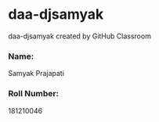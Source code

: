 # daa-djsamyak
daa-djsamyak created by GitHub Classroom

### Name:
Samyak Prajapati

### Roll Number:
181210046
